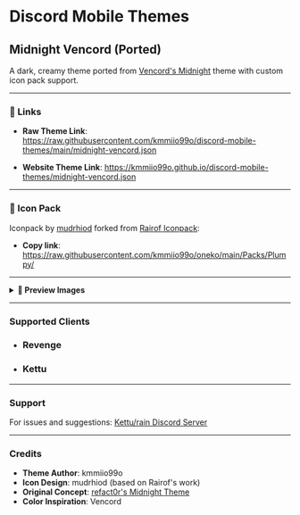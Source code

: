 # Discord Mobile Themes

## Midnight Vencord (Ported)

A dark, creamy theme ported from [Vencord's Midnight](https://github.com/refact0r/midnight-discord/blob/master/themes/flavors/midnight-vencord.theme.css) theme with custom icon pack support.

---

### 🔗 Links
- **Raw Theme Link**: https://raw.githubusercontent.com/kmmiio99o/discord-mobile-themes/main/midnight-vencord.json

- **Website Theme Link**: https://kmmiio99o.github.io/discord-mobile-themes/midnight-vencord.json

---

### 🎨 Icon Pack
Iconpack by [mudrhiod](https://github.com/mudrhiod) forked from [Rairof Iconpack](https://github.com/Rairof/discord-iconpacks):
- **Copy link**: https://raw.githubusercontent.com/kmmiio99o/oneko/main/Packs/Plumpy/

---

<details>
<summary><b>📱 Preview Images</b></summary>
<br>

**Main Interface**


**Server List View**
<img src="https://files.catbox.moe/vxwlos.jpg" width="500" />

**Message Thread**
<img src="https://files.catbox.moe/v7dw1z.jpg" width="500" />

**Settings Menu**
<img src="https://files.catbox.moe/8hl5vf.jpg" width="500" />

**Member List**
<img src="https://files.catbox.moe/d2i4bj.jpg" width="500" />

</details>

---

### Supported Clients
- ### Revenge
- ### Kettu

---



### Support
For issues and suggestions:
[Kettu/rain Discord Server](https://discord.com/invite/6cN7wKa8gp)

---

### Credits
- **Theme Author**: kmmiio99o
- **Icon Design**: mudrhiod (based on Rairof's work)
- **Original Concept**: [refact0r's Midnight Theme](https://github.com/refact0r/midnight-discord)
- **Color Inspiration**: Vencord
